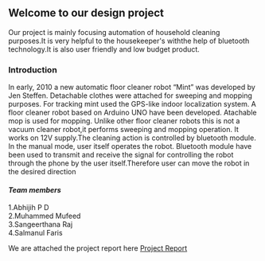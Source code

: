 ## Welcome to our design project
Our project is mainly focusing automation of household cleaning purposes.It is very helpful to the housekeeper's withthe help of bluetooth technology.It is also user friendly and low budget product.

### Introduction

In early, 2010 a new automatic floor cleaner robot “Mint” was developed by Jen 
Steffen. Detachable clothes were attached for sweeping and mopping purposes. For 
tracking mint used the GPS-like indoor localization system.
A floor cleaner robot based on Arduino UNO have been developed. Atachable mop 
is used for mopping. Unlike other floor cleaner robots this is not a vacuum cleaner robot,it 
performs sweeping and mopping operation. It works on 12V supply.The cleaning action is 
controlled by bluetooth module.
In the manual mode, user itself operates the robot.
Bluetooth module have been used to transmit and receive the signal for controlling the 
robot through the phone by the user itself.Therefore user can move the robot in the desired direction


#### _Team members_
1.Abhijih P D\
2.Muhammed Mufeed\
3.Sangeerthana Raj\
4.Salmanul Faris



 We are attached the project report here
 [Project Report](https://abhijithpd01.github.io/Project-Report/proect.pdf.pdf.)


